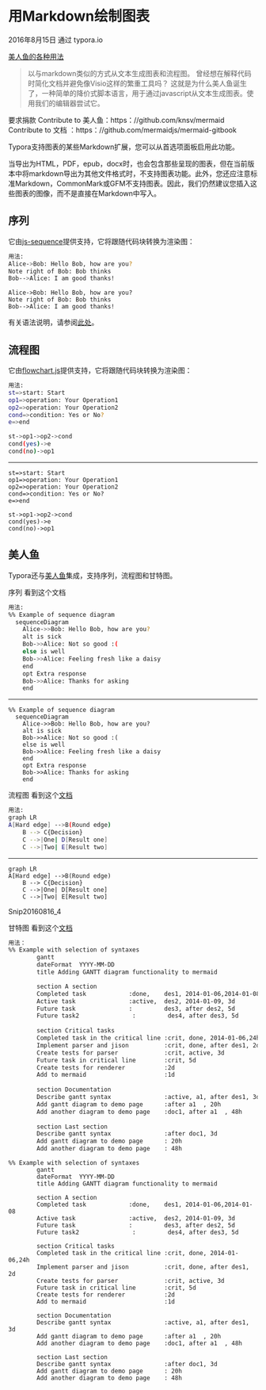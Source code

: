 # 用Markdown绘制图表
2016年8月15日 通过 typora.io

[美人鱼的各种用法](https://mermaidjs.github.io/)
>以与markdown类似的方式从文本生成图表和流程图。
>曾经想在解释代码时简化文档并避免像Visio这样的繁重工具吗？
这就是为什么美人鱼诞生了，一种简单的降价式脚本语言，用于通过javascript从文本生成图表。使用我们的编辑器尝试它。

要求捐款
Contribute to 美人鱼：https：//github.com/knsv/mermaid
Contribute to 文档    ：https：//github.com/mermaidjs/mermaid-gitbook

Typora支持图表的某些Markdown扩展，您可以从首选项面板启用此功能。

当导出为HTML，PDF，epub，docx时，也会包含那些呈现的图表，但在当前版本中将markdown导出为其他文件格式时，不支持图表功能。此外，您还应注意标准Markdown，CommonMark或GFM不支持图表。因此，我们仍然建议您插入这些图表的图像，而不是直接在Markdown中写入。

## 序列
它由[js-sequence](https://bramp.github.io/js-sequence-diagrams/#syntax)提供支持，它将跟随代码块转换为渲染图：
```bash
用法:
Alice->Bob: Hello Bob, how are you?
Note right of Bob: Bob thinks
Bob-->Alice: I am good thanks!
```

```sequence
Alice->Bob: Hello Bob, how are you?
Note right of Bob: Bob thinks
Bob-->Alice: I am good thanks!
```

有关语法说明，请参阅[此处](https://bramp.github.io/js-sequence-diagrams/#syntax)。

## 流程图
它由[flowchart.js](http://flowchart.js.org/)提供支持，它将跟随代码块转换为渲染图：
```bash
用法:
st=>start: Start
op1=>operation: Your Operation1
op2=>operation: Your Operation2
cond=>condition: Yes or No?
e=>end

st->op1->op2->cond
cond(yes)->e
cond(no)->op1
```

----

```flow
st=>start: Start
op1=>operation: Your Operation1
op2=>operation: Your Operation2
cond=>condition: Yes or No?
e=>end

st->op1->op2->cond
cond(yes)->e
cond(no)->op1
```

## 美人鱼
Typora还与[美人鱼](https://knsv.github.io/mermaid/#mermaid)集成，支持序列，流程图和甘特图。

序列
看到这个文档
```bash
用法:
%% Example of sequence diagram
  sequenceDiagram
    Alice->>Bob: Hello Bob, how are you?
    alt is sick
    Bob->>Alice: Not so good :(
    else is well
    Bob->>Alice: Feeling fresh like a daisy
    end
    opt Extra response
    Bob->>Alice: Thanks for asking
    end
```

----

```mermaid
%% Example of sequence diagram
  sequenceDiagram
    Alice->>Bob: Hello Bob, how are you?
    alt is sick
    Bob->>Alice: Not so good :(
    else is well
    Bob->>Alice: Feeling fresh like a daisy
    end
    opt Extra response
    Bob->>Alice: Thanks for asking
    end
```


流程图
看到这个[文档](https://knsv.github.io/mermaid/#flowcharts-basic-syntax)

```bash
用法:
graph LR
A[Hard edge] -->B(Round edge)
    B --> C{Decision}
    C -->|One| D[Result one]
    C -->|Two| E[Result two]
```

----

```mermaid
graph LR
A[Hard edge] -->B(Round edge)
    B --> C{Decision}
    C -->|One| D[Result one]
    C -->|Two| E[Result two]
```
Snip20160816_4

甘特图
看到这个[文档](https://mermaidjs.github.io/)

```bash
用法：
%% Example with selection of syntaxes
        gantt
        dateFormat  YYYY-MM-DD
        title Adding GANTT diagram functionality to mermaid

        section A section
        Completed task            :done,    des1, 2014-01-06,2014-01-08
        Active task               :active,  des2, 2014-01-09, 3d
        Future task               :         des3, after des2, 5d
        Future task2               :         des4, after des3, 5d
    
        section Critical tasks
        Completed task in the critical line :crit, done, 2014-01-06,24h
        Implement parser and jison          :crit, done, after des1, 2d
        Create tests for parser             :crit, active, 3d
        Future task in critical line        :crit, 5d
        Create tests for renderer           :2d
        Add to mermaid                      :1d
    
        section Documentation
        Describe gantt syntax               :active, a1, after des1, 3d
        Add gantt diagram to demo page      :after a1  , 20h
        Add another diagram to demo page    :doc1, after a1  , 48h
    
        section Last section
        Describe gantt syntax               :after doc1, 3d
        Add gantt diagram to demo page      : 20h
        Add another diagram to demo page    : 48h
```


```mermaid
%% Example with selection of syntaxes
        gantt
        dateFormat  YYYY-MM-DD
        title Adding GANTT diagram functionality to mermaid

        section A section
        Completed task            :done,    des1, 2014-01-06,2014-01-08
        Active task               :active,  des2, 2014-01-09, 3d
        Future task               :         des3, after des2, 5d
        Future task2               :         des4, after des3, 5d
    
        section Critical tasks
        Completed task in the critical line :crit, done, 2014-01-06,24h
        Implement parser and jison          :crit, done, after des1, 2d
        Create tests for parser             :crit, active, 3d
        Future task in critical line        :crit, 5d
        Create tests for renderer           :2d
        Add to mermaid                      :1d
    
        section Documentation
        Describe gantt syntax               :active, a1, after des1, 3d
        Add gantt diagram to demo page      :after a1  , 20h
        Add another diagram to demo page    :doc1, after a1  , 48h
    
        section Last section
        Describe gantt syntax               :after doc1, 3d
        Add gantt diagram to demo page      : 20h
        Add another diagram to demo page    : 48h
```


```

```